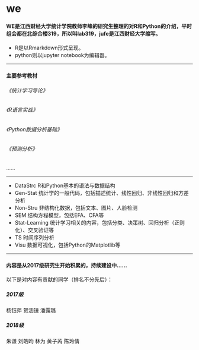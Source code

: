 # we
#### WE是江西财经大学统计学院教师李峰的研究生整理的对R和Python的介绍，平时组会都在北综合楼319，所以叫lab319，jufe是江西财经大学缩写。


+ R是以Rmarkdown形式呈现。
+ python则以jupyter notebook为编辑器。

***

#### 主要参考教材
###### 《统计学习导论》
###### 《R语言实战》
###### 《Python数据分析基础》
###### 《预测分析》
......

***

+ DataStrc R和Python基本的语法与数据结构
+ Gen-Stat 统计学的一般代码，包括描述统计、线性回归、非线性回归和方差分析
+ Non-Stru 非结构化数据，包括文本、图片、人脸检测
+ SEM 结构方程模型，包括EFA、CFA等
+ Stat-Learning 统计学习相关的内容，包括分类、决策树、回归分析（正则化）、交叉验证等
+ TS 时间序列分析
+ Visu 数据可视化，包括Python的Matplotlib等


***
#### 内容是从2017级研究生开始积累的，持续建设中......

以下是对内容有贡献的同学（排名不分先后）：
##### 2017级
杨钰萍 贺涵镜 潘露璐
##### 2018级
朱谦 刘皓昀 林为 黄子芮 陈玲倩
